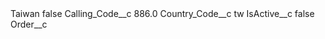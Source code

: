<?xml version="1.0" encoding="UTF-8"?>
<CustomMetadata xmlns="http://soap.sforce.com/2006/04/metadata" xmlns:xsi="http://www.w3.org/2001/XMLSchema-instance" xmlns:xsd="http://www.w3.org/2001/XMLSchema">
    <label>Taiwan</label>
    <protected>false</protected>
    <values>
        <field>Calling_Code__c</field>
        <value xsi:type="xsd:double">886.0</value>
    </values>
    <values>
        <field>Country_Code__c</field>
        <value xsi:type="xsd:string">tw</value>
    </values>
    <values>
        <field>IsActive__c</field>
        <value xsi:type="xsd:boolean">false</value>
    </values>
    <values>
        <field>Order__c</field>
        <value xsi:nil="true"/>
    </values>
</CustomMetadata>
